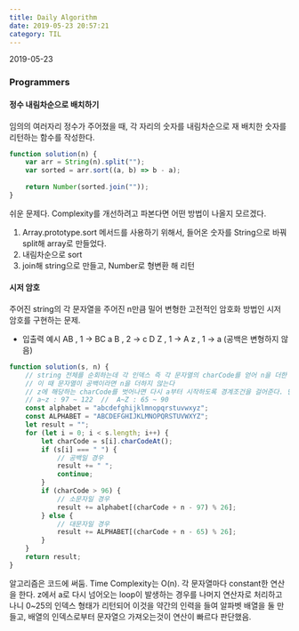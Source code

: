 ```yaml
---
title: Daily Algorithm
date: 2019-05-23 20:57:21
category: TIL
---
```

2019-05-23
### Programmers
#### 정수 내림차순으로 배치하기
임의의 여러자리 정수가 주어졌을 때, 각 자리의 숫자를 내림차순으로 재 배치한 숫자를 리턴하는 함수를 작성한다.
```js
function solution(n) {
    var arr = String(n).split("");
    var sorted = arr.sort((a, b) => b - a);
    
    return Number(sorted.join(""));
}
```
쉬운 문제다. Complexity를 개선하려고 파본다면 어떤 방법이 나올지 모르겠다.

1. Array.prototype.sort 메서드를 사용하기 위해서, 들어온 숫자를 String으로 바꿔 split해 array로 만들었다.
2. 내림차순으로 sort
3. join해 string으로 만들고, Number로 형변환 해 리턴

#### 시저 암호
주어진 string의 각 문자열을 주어진 n만큼 밀어 변형한 고전적인 암호화 방법인 시저 암호를 구현하는 문제.
- 입출력 예시
AB , 1 -> BC
a B , 2 -> c D
Z , 1 -> A
z , 1 -> a
(공백은 변형하지 않음)
```js
function solution(s, n) {
    // string 전체를 순회하는데 각 인덱스 즉 각 문자열의 charCode를 얻어 n을 더한 charCode를 문자열로 변환해 결과에 concat한다
    // 이 때 문자열이 공백이라면 n을 더하지 않는다
    // z에 해당하는 charCode를 벗어나면 다시 a부터 시작하도록 경계조건을 걸어준다. 단, 대문자는 대문자끼리, 소문자는 소문자끼리 loop을 만든다.
    // a~z : 97 ~ 122  //  A~Z : 65 ~ 90
    const alphabet = "abcdefghijklmnopqrstuvwxyz";
    const ALPHABET = "ABCDEFGHIJKLMNOPQRSTUVWXYZ";
    let result = "";
    for (let i = 0; i < s.length; i++) {
        let charCode = s[i].charCodeAt();
        if (s[i] === " ") {
            // 공백일 경우
            result += " ";
            continue;
        }
        if (charCode > 96) {
            // 소문자일 경우
            result += alphabet[(charCode + n - 97) % 26];
        } else {
            // 대문자일 경우
            result += ALPHABET[(charCode + n - 65) % 26];
        }
    }
    return result;
}
```
알고리즘은 코드에 써둠. Time Complexity는 O(n). 각 문자열마다 constant한 연산을 한다.
z에서 a로 다시 넘어오는 loop이 발생하는 경우를 나머지 연산자로 처리하고 나니 0~25의 인덱스 형태가 리턴되어 이것을 약간의 인력을 들여 알파벳 배열을 둘 만들고, 배열의 인덱스로부터 문자열으 가져오는것이 연산이 빠르다 판단했음.
<!--stackedit_data:
eyJoaXN0b3J5IjpbLTM2NDAyNzU4NF19
-->
